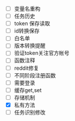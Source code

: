 - [ ] 变量名重构
- [ ] 任务历史
- [ ] token 保存读取
- [ ] id转换保存
- [ ] 白名单
- [ ] 版本转换提醒
- [ ] 验证token关注官方帐号
- [ ] 函数注释
- [ ] reddit修复
- [ ] 不同阶段注册函数
- [ ] 需要登录
- [ ] 缓存get,set
- [ ] 存储机制
- [x] 私有方法
- [ ] 任务识别修改

